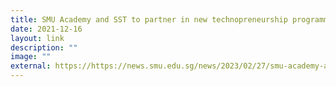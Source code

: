 ```yaml
---
title: SMU Academy and SST to partner in new technopreneurship programme
date: 2021-12-16
layout: link
description: ""
image: ""
external: https://https://news.smu.edu.sg/news/2023/02/27/smu-academy-and-sst-partner-new-technopreneurship-programme
---
```


